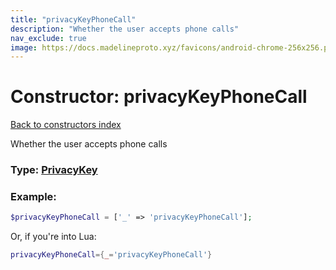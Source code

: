 ```yaml
---
title: "privacyKeyPhoneCall"
description: "Whether the user accepts phone calls"
nav_exclude: true
image: https://docs.madelineproto.xyz/favicons/android-chrome-256x256.png
---
```

# Constructor: privacyKeyPhoneCall  
[Back to constructors index](index.md)



Whether the user accepts phone calls




### Type: [PrivacyKey](../types/PrivacyKey.md)


### Example:

```php
$privacyKeyPhoneCall = ['_' => 'privacyKeyPhoneCall'];
```  


Or, if you're into Lua:

```lua
privacyKeyPhoneCall={_='privacyKeyPhoneCall'}

```


